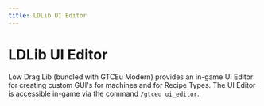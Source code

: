 ```yaml
---
title: LDLib UI Editor
---
```



# LDLib UI Editor

Low Drag Lib (bundled with GTCEu Modern) provides an in-game UI Editor for creating custom GUI's for 
machines and for Recipe Types. The UI Editor is accessible in-game 
via the command `/gtceu ui_editor`.